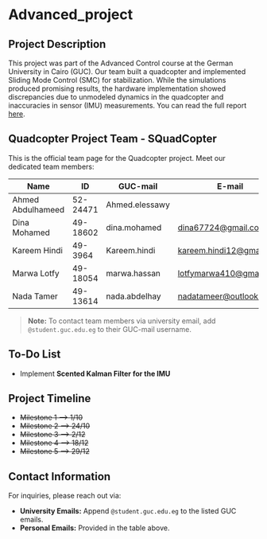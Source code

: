 # Advanced_project 

## Project Description
This project was part of the Advanced Control course at the German University in Cairo (GUC). Our team built a quadcopter and implemented Sliding Mode Control (SMC) for stabilization. While the simulations produced promising results, the hardware implementation showed discrepancies due to unmodeled dynamics in the quadcopter and inaccuracies in sensor (IMU) measurements.
You can read the full report [here](doc/Analysis_and_Control_of_Quadcopter_System.pdf).


## Quadcopter Project Team - SQuadCopter 
This is the official team page for the Quadcopter project. Meet our dedicated team members:

| Name              | ID       | GUC-mail               | E-mail               |
|-------------------|----------|------------------------|------------------------|
| Ahmed Abdulhameed | 52-24471 | Ahmed.elessawy        |                         |
| Dina Mohamed     | 49-18602 | dina.mohamed          |dina67724@gmail.com      |
| Kareem Hindi      | 49-3964  | Kareem.hindi          |kareem.hindi12@gmail.com |
| Marwa Lotfy       | 49-18054 | marwa.hassan          |lotfymarwa410@gmail.com  |
| Nada Tamer        | 49-13614 | nada.abdelhay         |nadatameer@outlook.com   |
> **Note:** To contact team members via university email, add `@student.guc.edu.eg` to their GUC-mail username.  

## To-Do List
- Implement **Scented Kalman Filter for the IMU**  

## Project Timeline

- ~~Milestone 1 --> 1/10~~
- ~~Milestone 2 --> 24/10~~
- ~~Milestone 3 --> 2/12~~
- ~~Milestone 4 --> 18/12~~
- ~~Milestone 5 --> 29/12~~


## Contact Information
For inquiries, please reach out via:  
- **University Emails:** Append `@student.guc.edu.eg` to the listed GUC emails.  
- **Personal Emails:** Provided in the table above.  

